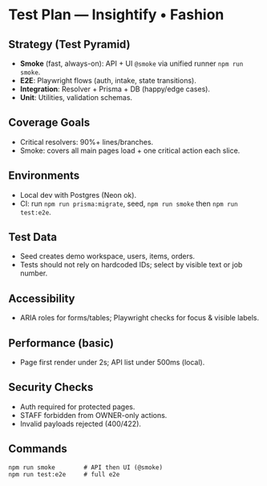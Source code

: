 # Test Plan — Insightify • Fashion

## Strategy (Test Pyramid)
- **Smoke** (fast, always-on): API + UI `@smoke` via unified runner `npm run smoke`.
- **E2E**: Playwright flows (auth, intake, state transitions).
- **Integration**: Resolver + Prisma + DB (happy/edge cases).
- **Unit**: Utilities, validation schemas.

## Coverage Goals
- Critical resolvers: 90%+ lines/branches.
- Smoke: covers all main pages load + one critical action each slice.

## Environments
- Local dev with Postgres (Neon ok).
- CI: run `npm run prisma:migrate`, seed, `npm run smoke` then `npm run test:e2e`.

## Test Data
- Seed creates demo workspace, users, items, orders.
- Tests should not rely on hardcoded IDs; select by visible text or job number.

## Accessibility
- ARIA roles for forms/tables; Playwright checks for focus & visible labels.

## Performance (basic)
- Page first render under 2s; API list under 500ms (local).

## Security Checks
- Auth required for protected pages.
- STAFF forbidden from OWNER-only actions.
- Invalid payloads rejected (400/422).

## Commands
```
npm run smoke        # API then UI (@smoke)
npm run test:e2e     # full e2e
```
